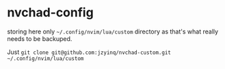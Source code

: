 # nvchad-config

storing here only `~/.config/nvim/lua/custom` directory as that's what really needs to be backuped.

Just `git clone git@github.com:jzyinq/nvchad-custom.git ~/.config/nvim/lua/custom`
